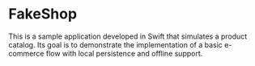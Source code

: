 # FakeShop
This is a sample application developed in Swift that simulates a product catalog. Its goal is to demonstrate the implementation of a basic e-commerce flow with local persistence and offline support.
